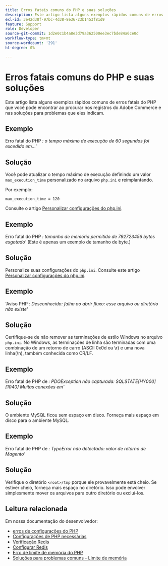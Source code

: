 ```yaml
---
title: Erros fatais comuns do PHP e suas soluções
description: Este artigo lista alguns exemplos rápidos comuns de erros fatais do PHP que você pode encontrar ao procurar nos registros do Adobe Commerce e nas soluções para problemas que eles indicam.
exl-id: 3e42d38f-97bc-4d38-8e36-23b1453f81d9
feature: Support
role: Developer
source-git-commit: 1d2e0c1b4a8e3d79a362500ee3ec7bde84a6ce0d
workflow-type: tm+mt
source-wordcount: '291'
ht-degree: 0%

---
```


# Erros fatais comuns do PHP e suas soluções

Este artigo lista alguns exemplos rápidos comuns de erros fatais do PHP que você pode encontrar ao procurar nos registros do Adobe Commerce e nas soluções para problemas que eles indicam.

## Exemplo

Erro fatal do PHP *: o tempo máximo de execução de 60 segundos foi excedido em...&#39;*

## Solução

Você pode atualizar o tempo máximo de execução definindo um valor `max_execution_time` personalizado no arquivo `php.ini` e reimplantando.

Por exemplo:

`max_execution_time = 120`

Consulte o artigo [Personalizar configurações do php.ini](https://devdocs.magento.com/cloud/project/magento-app-php-ini.html).

## Exemplo

Erro fatal do PHP *: tamanho de memória permitido de 792723456 bytes esgotado&#39;* (Este é apenas um exemplo de tamanho de byte.)

## Solução

Personalize suas configurações do `php.ini`. Consulte este artigo [Personalizar configurações do php.ini](https://devdocs.magento.com/cloud/project/magento-app-php-ini.html).

## Exemplo

&#39;Aviso PHP *: Desconhecido: falha ao abrir fluxo: esse arquivo ou diretório não existe&#39;*

## Solução

Certifique-se de não remover as terminações de estilo Windows no arquivo `php.ini`. No Windows, as terminações de linha são terminadas com uma combinação de um retorno de carro (ASCII 0x0d ou \r) e uma nova linha(\n), também conhecida como CR/LF.

## Exemplo

Erro fatal de PHP de *: PDOException não capturada: SQLSTATE\[HY000\] \[1040\] Muitas conexões em&#39;*

## Solução

O ambiente MySQL ficou sem espaço em disco. Forneça mais espaço em disco para o ambiente MySQL.

## Exemplo

Erro fatal de PHP de *: TypeError não detectado: valor de retorno de Magento&#39;*

## Solução

Verifique o diretório `<root>/tmp` porque ele provavelmente está cheio. Se estiver cheio, forneça mais espaço no diretório. Isso pode envolver simplesmente mover os arquivos para outro diretório ou excluí-los.

## Leitura relacionada

Em nossa documentação do desenvolvedor:

* [erros de configurações do PHP](https://devdocs.magento.com/guides/v2.3/install-gde/trouble/php/tshoot_php-set.html)
* [Configurações de PHP necessárias](https://devdocs.magento.com/guides/v2.3/install-gde/prereq/php-settings.html)
* [Verificação Redis](https://devdocs.magento.com/guides/v2.3/config-guide/redis/redis-session.html#redis-verify)
* [Configurar Redis](https://devdocs.magento.com/guides/v2.3/config-guide/redis/config-redis.html)
* [Erro de limite de memória do PHP](https://devdocs.magento.com/guides/v2.3/install-gde/trouble/php/tshoot_php-set.html#trouble-php-memory)
* [Soluções para problemas comuns - Limite de memória](https://devdocs.magento.com/guides/v2.3/test/unit/unit_test_execution_cli.html#solutions-to-common-problems)
